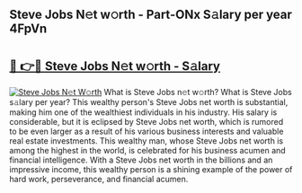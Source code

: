 ## Steve Jobs N𝚎t w𝚘rth - Part-ONx S𝚊lary per year 4FpVn

# <h2><a href="http://gc1n7c.nevu.top/?p=Steve+Jobs">🔗 👉🔴 Steve Jobs N𝚎t w𝚘rth - S𝚊lary</a></h2>

[![Steve Jobs N𝚎t W𝚘rth](https://i.imgur.com/Oavwk0R.jpeg)](http://gc1n7c.nevu.top/?p=Steve+Jobs)
What is Steve Jobs n𝚎t w𝚘rth? What is Steve Jobs s𝚊lary per year?
This wealthy person's Steve Jobs net worth is substantial, making him one of the wealthiest individuals in his industry. His salary is considerable, but it is eclipsed by Steve Jobs net worth, which is rumored to be even larger as a result of his various business interests and valuable real estate investments. This wealthy man, whose Steve Jobs net worth is among the highest in the world, is celebrated for his business acumen and financial intelligence. With a Steve Jobs net worth in the billions and an impressive income, this wealthy person is a shining example of the power of hard work, perseverance, and financial acumen.
